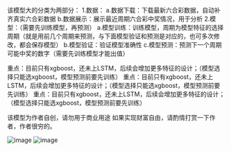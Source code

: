 该模型大的分类为两部分：
1.数据：
	a.数据下载：下载最新六合彩数据，自动补齐真实六合彩数据
	b.数据展示：展示最近周期六合彩中奖情况，用于分析
2.模型：（需要先训练模型，再预测）
	a.模型训练：训练模型，周期为模型特征的选择周期（就是用前几个周期来预测，与下面模型验证和预测是对应的，也可多次修改，都会保存模型）
	b.模型验证：验证模型准确性
	c.模型预测：预测下一个周期可能中奖的数字（需要先训练模型才能出值）

重点：目前只有xgboost，还未上LSTM，后续会增加更多特征的设计；（模型选择只能选xgboost，模型预测前要先训练）
重点：目前只有xgboost，还未上LSTM，后续会增加更多特征的设计；（模型选择只能选xgboost，模型预测前要先训练）
重点：目前只有xgboost，还未上LSTM，后续会增加更多特征的设计；（模型选择只能选xgboost，模型预测前要先训练）


该模型为作者自创，请勿用于商业用途
如果实现财富自由，请酌情打赏一下作者，作者很穷的。

 ![image](ef7421254938d28b324734b6d130eb1.jpg) 
 ![image](b541dae4f200847f33c04c25fdc3912.jpg)


